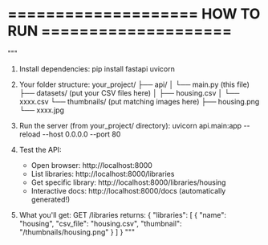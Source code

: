# ==================== HOW TO RUN ====================
"""
1. Install dependencies:
   pip install fastapi uvicorn

2. Your folder structure:
   your_project/
   ├── api/
   │   └── main.py (this file)
   ├── datasets/ (put your CSV files here)
   │   ├── housing.csv
   │   └── xxxx.csv
   └── thumbnails/ (put matching images here)
       ├── housing.png
       └── xxxx.jpg

3. Run the server (from your_project/ directory):
    uvicorn api.main:app --reload --host 0.0.0.0 --port 80
    
4. Test the API:
   - Open browser: http://localhost:8000
   - List libraries: http://localhost:8000/libraries
   - Get specific library: http://localhost:8000/libraries/housing
   - Interactive docs: http://localhost:8000/docs (automatically generated!)

5. What you'll get:
   GET /libraries returns:
   {
     "libraries": [
       {
         "name": "housing",
         "csv_file": "housing.csv", 
         "thumbnail": "/thumbnails/housing.png"
       }
     ]
   }
"""